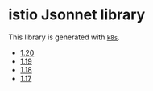 # istio Jsonnet library

This library is generated with [`k8s`](https://github.com/jsonnet-libs/k8s).

- [1.20](1.20/README.md)
- [1.19](1.19/README.md)
- [1.18](1.18/README.md)
- [1.17](1.17/README.md)
